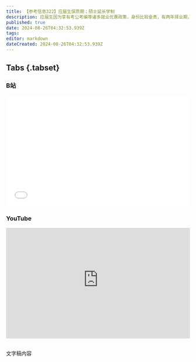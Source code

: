 ```yaml
---
title: 【参考信息322】应届生保质期；硕士延长学制
description: 应届生因为享有考公考编等诸多就业优惠政策，身份比较金贵，有两年择业期，但反过来又助推应届生缓就业、慢就业，当前就业压力下，多省延长应届生保质期。但问题在于，这个保质期还应该继续保留吗？高学历低就业率的“学历倒挂”现象开始出现，而硕博毕业生的期望月薪远超本科生，一方面硕博继续扩招，一方面部分高校延长研究生学制。港大毕业生进政府比例提高，香港是否出现年轻人“考公潮”？脱口秀综艺节目要回归了。
published: true
date: 2024-08-26T04:32:53.939Z
tags: 
editor: markdown
dateCreated: 2024-08-26T04:32:53.939Z
---
```


## Tabs {.tabset}
### B站
<div style="position: relative; padding: 30% 45%;">
<iframe style="position: absolute; width: 100%; height: 100%; left: 0; top: 0;" src="//player.bilibili.com/player.html?&bvid=BV1f4421Z7FW&page=1&as_wide=1&high_quality=1&danmaku=1&autoplay=0" scrolling="no" border="0" frameborder="no" framespacing="0" allowfullscreen="true"></iframe>
</div>

### YouTube
<div style="position: relative; padding: 30% 45%;">
<iframe style="position: absolute; top: 0; left: 0; width: 100%; height: 100%;" src="https://www.youtube-nocookie.com/embed/YouTubeVID" title="YouTube video player" frameborder="0" allow="accelerometer; autoplay; clipboard-write; encrypted-media; gyroscope; picture-in-picture" allowfullscreen></iframe>
</div>

## 

文字稿内容
